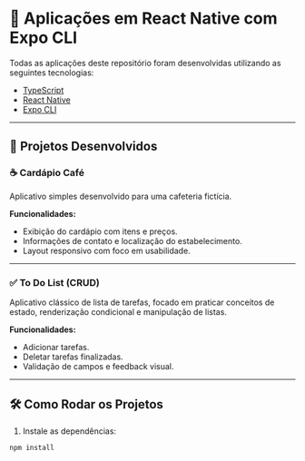 # 📱 Aplicações em React Native com Expo CLI

Todas as aplicações deste repositório foram desenvolvidas utilizando as seguintes tecnologias:

- [TypeScript](https://www.typescriptlang.org/)
- [React Native](https://reactnative.dev/)
- [Expo CLI](https://docs.expo.dev/)

---

## 🚀 Projetos Desenvolvidos

### ☕ Cardápio Café

Aplicativo simples desenvolvido para uma cafeteria fictícia.

**Funcionalidades:**
- Exibição do cardápio com itens e preços.
- Informações de contato e localização do estabelecimento.
- Layout responsivo com foco em usabilidade.

---

### ✅ To Do List (CRUD)

Aplicativo clássico de lista de tarefas, focado em praticar conceitos de estado, renderização condicional e manipulação de listas.

**Funcionalidades:**
- Adicionar tarefas.
- Deletar tarefas finalizadas.
- Validação de campos e feedback visual.
---

## 🛠️ Como Rodar os Projetos

1. Instale as dependências:

```bash
npm install
